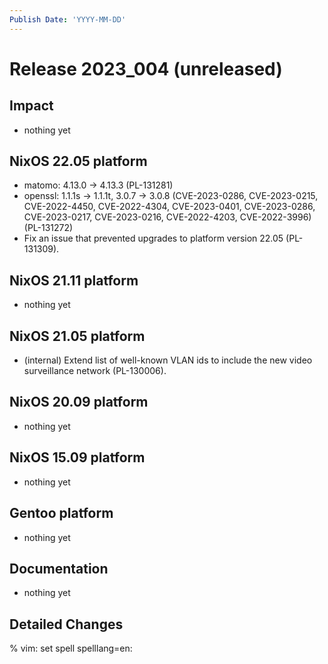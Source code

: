 ```yaml
---
Publish Date: 'YYYY-MM-DD'
---
```


# Release 2023_004 (unreleased)

## Impact

- nothing yet

## NixOS 22.05 platform

- matomo: 4.13.0 -> 4.13.3 (PL-131281)
- openssl: 1.1.1s -> 1.1.1t, 3.0.7 -> 3.0.8 (CVE-2023-0286, CVE-2023-0215,
  CVE-2022-4450, CVE-2022-4304, CVE-2023-0401, CVE-2023-0286, CVE-2023-0217,
  CVE-2023-0216, CVE-2022-4203, CVE-2022-3996) (PL-131272)
- Fix an issue that prevented upgrades to platform version 22.05 (PL-131309).

## NixOS 21.11 platform

- nothing yet

## NixOS 21.05 platform

- (internal) Extend list of well-known VLAN ids to include the new video
  surveillance network (PL-130006).

## NixOS 20.09 platform

- nothing yet

## NixOS 15.09 platform

- nothing yet

## Gentoo platform

- nothing yet

## Documentation

- nothing yet

## Detailed Changes

% vim: set spell spelllang=en:
